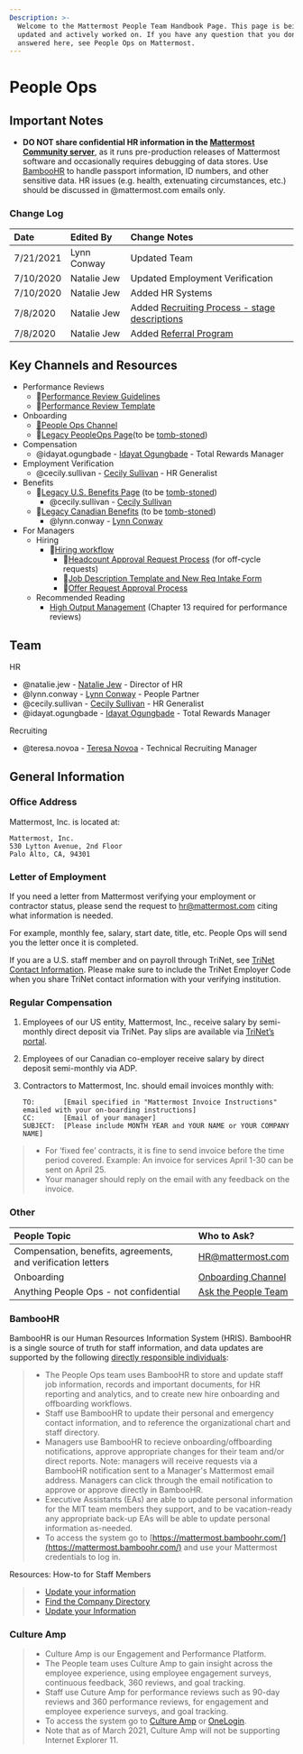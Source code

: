```yaml
---
Description: >-
  Welcome to the Mattermost People Team Handbook Page. This page is being
  updated and actively worked on. If you have any question that you don't see
  answered here, see People Ops on Mattermost.
---
```


# People Ops

## Important Notes

* **DO NOT share confidential HR information in the [Mattermost Community server](http://community.mattermost.com)**, as it runs pre-production releases of Mattermost software and occasionally requires debugging of data stores. Use [BambooHR](https://mattermost.bamboohr.com/) to handle passport information, ID numbers, and other sensitive data. HR issues \(e.g. health, extenuating circumstances, etc.\) should be discussed in @mattermost.com emails only.

### Change Log

| Date | Edited By | Change Notes |
| :--- | :--- | :--- |
| 7/21/2021 | Lynn Conway | Updated Team |
| 7/10/2020 | Natalie Jew | Updated Employment Verification |
| 7/10/2020 | Natalie Jew | Added HR Systems |
| 7/8/2020 | Natalie Jew | Added [Recruiting Process - stage descriptions](https://handbook.mattermost.com/contributors/join-us/staff-recruiting#recruiter-intake-session) |
| 7/8/2020 | Natalie Jew | Added [Referral Program](https://handbook.mattermost.com/contributors/join-us/recruiting#referral-program) |


## Key Channels and Resources

* Performance Reviews
  * 📁[Performance Review Guidelines](https://handbook.mattermost.com/operations/people/performance-reviews-50)
  * 📁[Performance Review Template](https://docs.google.com/document/d/1tTPTp8JC3pUp0kPo2AAUg6XETbURB_bU8f3EOpvKRr0/edit#heading=h.hu5vu6dn98iw)
* Onboarding
  * [💬](https://emojipedia.org/speech-balloon/)[People Ops Channel](https://community.mattermost.com/private-core/channels/people-ops)
  * 📁[Legacy PeopleOps Page](https://docs.mattermost.com/process/people-ops.html)\(to be [tomb-stoned](../../../company/about-mattermost/list-of-terms.md#tomb-stoned)\)
* Compensation
  * @idayat.ogungbade - [Idayat Ogungbade](https://mattermost.bamboohr.com/employees/employee.php?id=323&page=2077) - Total Rewards Manager 
* Employment Verification
  * @cecily.sullivan - [Cecily Sullivan](https://mattermost.bamboohr.com/employees/employee.php?id=328&page=2077) - HR Generalist 
* Benefits
  * 📁[Legacy U.S. Benefits Page](https://docs.mattermost.com/process/benefits-us.html) \(to be [tomb-stoned](../../../company/about-mattermost/list-of-terms.md#tomb-stoned)\)
    * @cecily.sullivan - [Cecily Sullivan](https://mattermost.bamboohr.com/employees/employee.php?id=328&page=2077) 
  * 📁[Legacy Canadian Benefits](https://docs.mattermost.com/process/benefits-canada.html) \(to be [tomb-stoned](../../../company/about-mattermost/list-of-terms.md#tomb-stoned)\) 
    * @lynn.conway - [Lynn Conway](https://mattermost.bamboohr.com/employees/employee.php?id=207&page=2077) 
* For Managers
  * Hiring
    * 📁[Hiring workflow ](https://docs.google.com/document/d/1EBIoL0kHqj2S3DtwAz9FvDgYDljZ5KoQpAnYePO84s8/edit)
      * 📁[Headcount Approval Request Process](https://docs.google.com/document/d/1vohRHTceNWGXV9IaPcb7o2u0fZ7R3fM1I9bnFSCzkLM/edit) \(for off-cycle requests\)
      * 📁[Job Description Template and New Req Intake Form](https://docs.google.com/document/d/1rpTI2NKu4H_781vpx_eD9Fku7go4gGDs1P7bJAMQvAU/edit)
      * 📁[Offer Request Approval Process](https://docs.google.com/document/d/13qedU9kGdn9_d1WHK2oSAKxRvO6ajIGKXI2DEQ--b7M/edit)
  * Recommended Reading
    * [High Output Management](https://www.amazon.ca/High-Output-Management-Andrew-Grove/dp/0679762884/ref=sr_1_1?gclid=Cj0KCQiAgKzwBRCjARIsABBbFuhEwL6hICB9wZgtYrZB20TBTbJu7StCEKQlNqfmnQV-EhDY2E6RKS0aApHwEALw_wcB&hvadid=229973645505&hvdev=c&hvlocphy=9000907&hvnetw=g&hvpos=1t1&hvqmt=e&hvrand=3473960203373967416&hvtargid=aud-749227636460%3Akwd-297473118671&hydadcr=22457_10105506&keywords=high+output+management&qid=1577810900&sr=8-1) \(Chapter 13 required for performance reviews\)

## Team

HR

* @natalie.jew - [Natalie Jew](https://mattermost.bamboohr.com/employees/employee.php?id=174&page=2077) - Director of HR
* @lynn.conway - [Lynn Conway](https://mattermost.bamboohr.com/employees/employee.php?id=207&page=2077) - People Partner
* @cecily.sullivan - [Cecily Sullivan](https://mattermost.bamboohr.com/employees/employee.php?id=328&page=2077) - HR Generalist
* @idayat.ogungbade - [Idayat Ogungbade](https://mattermost.bamboohr.com/employees/employee.php?id=323&page=2077) - Total Rewards Manager

Recruiting

* @teresa.novoa - [Teresa Novoa](https://mattermost.bamboohr.com/employees/employee.php?id=113&page=2077) - Technical Recruiting Manager

## General Information

### Office Address

Mattermost, Inc. is located at:

```text
Mattermost, Inc.
530 Lytton Avenue, 2nd Floor
Palo Alto, CA, 94301
```

### Letter of Employment

If you need a letter from Mattermost verifying your employment or contractor status, please send the request to [hr@mattermost.com](mailto:hr0mattermost.com) citing what information is needed.

For example, monthly fee, salary, start date, title, etc. People Ops will send you the letter once it is completed.

If you are a U.S. staff member and on payroll through TriNet, see [TriNet Contact Information](https://drive.google.com/file/d/15AdHLRB9CvMbeUStJ8laqlDJwPZZ2RT-/view?usp=sharing). Please make sure to include the TriNet Employer Code when you share TriNet contact information with your verifying institution.

### Regular Compensation

1. Employees of our US entity, Mattermost, Inc., receive salary by semi-monthly direct deposit via TriNet. Pay slips are available via [TriNet’s portal](https://www.hrpassport.com/).
2. Employees of our Canadian co-employer receive salary by direct deposit semi-monthly via ADP.
3. Contractors to Mattermost, Inc. should email invoices monthly with:

   ```text
   TO:       [Email specified in "Mattermost Invoice Instructions" emailed with your on-boarding instructions]
   CC:       [Email of your manager]
   SUBJECT:  [Please include MONTH YEAR and YOUR NAME or YOUR COMPANY NAME]
   ```

> * For ‘fixed fee’ contracts, it is fine to send invoice before the time period covered. Example: An invoice for services April 1-30 can be sent on April 25.
> * Your manager should reply on the email with any feedback on the invoice.

### Other

| People Topic | Who to Ask? |
| :--- | :--- |
| Compensation, benefits, agreements, and verification letters | HR@mattermost.com |
| Onboarding | [Onboarding Channel](https://community.mattermost.com/private-core/channels/onboarding) |
| Anything People Ops  - not confidential | [Ask the People Team](https://community.mattermost.com/private-core/channels/ask-people-team) |

### BambooHR

BambooHR is our Human Resources Information System (HRIS). BambooHR is a single source of truth for staff information, and data updates are supported by the following [directly responsible individuals](https://handbook.mattermost.com/company/about-mattermost/list-of-terms#dri):
> * The People Ops team uses BambooHR to store and update staff job information, records and important documents, for HR reporting and analytics, and to create new hire onboarding and offboarding workflows.
> * Staff use BambooHR to update their personal and emergency contact information, and to reference the organizational chart and staff directory.
> * Managers use BambooHR to recieve onboarding/offboarding notifications, approve appropriate changes for their team and/or direct reports. Note: managers will receive requests via a BambooHR notification sent to a Manager's Mattermost email address. Managers can click through the email notification to approve or approve directly in BambooHR. 
> * Executive Assistants (EAs) are able to update personal information for the MlT team members they support, and to be vacation-ready any appropriate back-up EAs will be able to update personal information as-needed. 
> * To access the system go to [https://mattermost.bamboohr.com/](https://mattermost.bamboohr.com/) and use your Mattermost credentials to log in.

Resources: How-to for Staff Members 
>  * [Update your information](https://help.bamboohr.com/hc/en-us/sections/206084487-Managing-Your-Information)
>  * [Find the Company Directory](https://help.bamboohr.com/hc/en-us/articles/216836007)
>  * [Update your Information](https://help.bamboohr.com/hc/en-us/articles/227321928-Employee-Access-Manual) 


### Culture Amp

> * Culture Amp is our Engagement and Performance Platform.
> * The People team uses Culture Amp to gain insight across the employee experience, using employee engagement surveys, continuous feedback, 360 reviews, and goal tracking.
> * Staff use Cuture Amp for performance reviews such as 90-day reviews and 360 performance reviews, for engagement and employee experience surveys, and goal tracking.
> * To access the system go to [Culture Amp](https://mattermost.cultureamp.com) or [OneLogin](https://mattermost.onelogin.com).
> * Note that as of March 2021, Culture Amp will not be supporting Internet Explorer 11.
